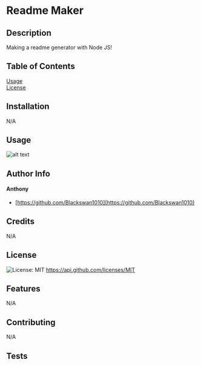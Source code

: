 # Readme Maker 


## Description 

Making a readme generator with Node JS! 


## Table of Contents 

[Usage](#usage)<br/>[License](#license)<br/> 


## Installation 

N/A 


## Usage 

![alt text](N/A) 


## Author Info 

#### Anthony

* [https://github.com/Blackswan1010](https://github.com/Blackswan1010) 


## Credits 

N/A 


## License
![License: MIT](https://img.shields.io/badge/MIT-blue.svg) 
 https://api.github.com/licenses/MIT 


## Features 

N/A 


## Contributing 

N/A 


## Tests 

 


